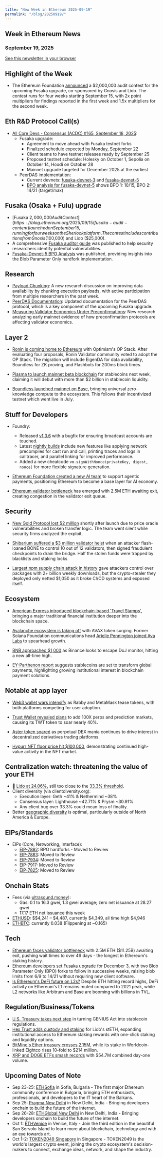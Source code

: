 ```yaml
---
title: "New Week in Ethereum 2025-09-19"
permalink: "/blog/20250919/"
---
```


## Week in Ethereum News
### September 19, 2025

[See this newsletter in your browser](https://wie.ercref.org/blog/20250919/)

## Highlight of the Week

* The Ethereum Foundation [announced](https://blog.ethereum.org/2025/09/15/fusaka-audit-content) a $2,000,000 audit contest for the upcoming Fusaka upgrade, co-sponsored by Gnosis and Lido. The contest runs for four weeks starting September 15, with 2x point multipliers for findings reported in the first week and 1.5x multipliers for the second week.

## Eth R&D Protocol Call(s)

* [All Core Devs - Consensus (ACDC) #165, September 18, 2025](https://ethereum-magicians.org/t/all-core-devs-consensus-acdc-165-september-18-2025/25351/6):
  * Fusaka upgrade:
    * Agreement to move ahead with Fusaka testnet forks
    * Finalized schedule expected by Monday, September 22
    * Client teams to have testnet releases ready by September 25
    * Proposed testnet schedule: Holesky on October 1, Sepolia on October 14, Hoodi on October 28
    * Mainnet upgrade targeted for December 2025 at the earliest
  * PeerDAS implementation:
    * Current devnets: [fusaka-devnet-3](https://fusaka-devnet-3.ethpandaops.io/) and [fusaka-devnet-5](https://fusaka-devnet-5.ethpandaops.io/)
    * [BPO analysis for fusaka-devnet-5](https://ethpandaops.io/posts/fusaka-devnet-5-bpo-analysis/) shows BPO 1: 10/15, BPO 2: 14/21 (target/max)

## Fusaka (Osaka + Fulu) upgrade

* [Fusaka $2,000,000 Audit Contest](https://blog.ethereum.org/2025/09/15/fusaka-audit-content) launched on September 15, running for four weeks on the Sherlock platform. The contest includes contributions from Gnosis ($100,000) and Lido ($25,000).
* A comprehensive [Fusaka auditor guide](https://notes.ethereum.org/@fredrik/fusaka-auditor-guide) was published to help security researchers identify potential vulnerabilities.
* [Fusaka-Devnet-5 BPO Analysis](https://ethpandaops.io/posts/fusaka-devnet-5-bpo-analysis/) was published, providing insights into the Blob Parameter Only hardfork implementation.

## Research

* [Payload Chunking](https://ethresear.ch/t/payload-chunking/23008): A new research discussion on improving data availability by chunking execution payloads, with active participation from multiple researchers in the past week.
* [PeerDAS Documentation](https://ethresear.ch/t/peerdas-documentation/20361): Updated documentation for the PeerDAS protocol, which is a key component of the upcoming Fusaka upgrade.
* [Measuring Validator Economics Under Preconfirmations](https://ethresear.ch/t/measuring-validator-economics-under-preconfirmations-early-mainnet-evidence/23066): New research analyzing early mainnet evidence of how preconfirmation protocols are affecting validator economics.

## Layer 2

* [Ronin is coming home to Ethereum](https://www.optimism.io/blog/ronin-is-coming-home-to-ethereum-with-optimism-s-op-stack) with Optimism's OP Stack. After evaluating four proposals, Ronin Validator community voted to adopt the OP Stack. The migration will include EigenDA for data availability, Boundless for ZK proving, and Flashbots for 200ms block times.

* [Plasma to launch mainnet beta blockchain](https://www.coindesk.com/tech/2025/09/18/plasma-to-launch-mainnet-beta-blockchain-for-stablecoins-next-week/) for stablecoins next week, claiming it will debut with more than $2 billion in stablecoin liquidity.

* [Boundless launched mainnet on Base](https://www.coindesk.com/tech/2025/09/12/boundless-launches-mainnet-on-base-ushering-in-universal-zero-knowledge-compute/), bringing universal zero-knowledge compute to the ecosystem. This follows their incentivized testnet which went live in July.

## Stuff for Developers

* Foundry:
  * Released [v1.3.6](https://github.com/foundry-rs/foundry/releases/tag/v1.3.6) with a bugfix for ensuring broadcast accounts are touched.
  * Latest [nightly builds](https://github.com/foundry-rs/foundry/releases/tag/nightly-f7563cf44840b7df465b11a52714ed5d89d5830a) include new features like applying network precompiles for cast run and call, printing traces and logs in calltracer, and parallel linking for improved performance.
  * Added a new cheatcode `vm.signWithNonce(privateKey, digest, nonce)` for more flexible signature generation.

* [Ethereum Foundation created a new AI team](https://www.coindesk.com/tech/2025/09/15/ethereum-foundation-launches-ai-team-to-support-agentic-payments/) to support agentic payments, positioning Ethereum to become a base layer for AI economy.

* [Ethereum validator bottleneck](https://www.coindesk.com/tech/2025/09/16/ethereum-faces-validator-bottleneck-with-2-5m-eth-awaiting-exit/) has emerged with 2.5M ETH awaiting exit, creating congestion in the validator exit queue.

## Security

* [New Gold Protocol lost $2 million](https://rekt.news/newgold-protocol-rekt/) shortly after launch due to price oracle vulnerabilities and broken transfer logic. The team went silent while security firms analyzed the exploit.

* [Shibarium suffered a $3 million validator heist](https://rekt.news/shibarium-rekt/) when an attacker flash-loaned BONE to control 10 out of 12 validators, then signed fraudulent checkpoints to drain the bridge. Half the stolen funds were trapped by blacklists and staking locks.

* [Largest npm supply chain attack in history](https://rekt.news/npm-heist/) gave attackers control over packages with 2+ billion weekly downloads, but the crypto-stealer they deployed only netted $1,050 as it broke CI/CD systems and exposed itself.

## Ecosystem

* [American Express introduced blockchain-based 'Travel Stamps'](https://www.coindesk.com/tech/2025/09/15/american-express-introduces-blockchain-based-travel-stamps/), bringing a major traditional financial institution deeper into the blockchain space.

* [Avalanche ecosystem is taking off](https://thedefiant.io/news/blockchains/avalanche-ecosystem-takes-off-as-avax-surges) with AVAX token surging. Former Solana Foundation communications head [Arielle Pennington joined Ava Labs](https://www.coindesk.com/tech/2025/09/16/solana-veteran-joins-ava-labs-to-spearhead-avalanche-growth/) to spearhead growth.

* [BNB approached $1,000](https://thedefiant.io/news/blockchains/bnb-approaches-usd1-000-as-binance-looks-to-escape-doj-monitor) as Binance looks to escape DoJ monitor, hitting a new all-time high.

* [EY-Parthenon report](https://thedefiant.io/news/research-and-opinion/stablecoins-are-set-to-transform-global-payments-ey-parthenon) suggests stablecoins are set to transform global payments, highlighting growing institutional interest in blockchain payment solutions.

## Notable at app layer

* [Web3 wallet wars intensify](https://thedefiant.io/news/defi/web3-wallet-wars-rage-on-as-rabby-and-metamask-tease-tokens) as Rabby and MetaMask tease tokens, with both platforms competing for user adoption.

* [Trust Wallet revealed plans](https://thedefiant.io/news/nfts-and-web3/trust-wallet-reveals-100x-perps-prediction-markets-twt-soars) to add 100X perps and prediction markets, causing its TWT token to soar nearly 40%.

* [Aster token soared](https://thedefiant.io/news/defi/aster-token-soars-as-perpetual-dex-mania-rages-on) as perpetual DEX mania continues to drive interest in decentralized derivatives trading platforms.

* [Hypurr NFT floor price hit $100,000](https://thedefiant.io/news/nfts-and-web3/hypurr-nft-floor-hits-usd100-000), demonstrating continued high-value activity in the NFT market.


## Centralization watch: threatening the value of your ETH

* 🚨 [Lido at 24.06%](https://dune.com/hildobby/eth2-staking), still too close to the [33.3% threshold](https://notes.ethereum.org/@djrtwo/risks-of-lsd).
* Client diversity (via clientdiversity.org):
  * Execution layer: Geth ~41% & Nethermind ~38%
  * Consensus layer: Lighthouse ~42.71% & Prysm ~30.91%
  * Any client bug over 33.3% could mean loss of finality.
* Better [geographic diversity](https://nodewatch.io/) is optimal, particularly outside of North America & Europe.

## EIPs/Standards

* EIPs (Core, Networking, Interface):
  * [EIP-7892](https://github.com/ethereum/EIPs/commit/3e409e045791483c98c0e884802df7c64c3035a9): BPO hardforks - Moved to Review
  * [EIP-7883](https://github.com/ethereum/EIPs/commit/e937adebdab7e1737115db5d42f29fee577f8b30): Moved to Review
  * [EIP-7934](https://github.com/ethereum/EIPs/commit/6625c8ce11e04e5c6b8289b89b1a7cc73770b67e): Moved to Review
  * [EIP-7917](https://github.com/ethereum/EIPs/commit/04576bc4e42f5c45ea1f936cbeb54f5a75a958f8): Moved to Review
  * [EIP-7825](https://github.com/ethereum/EIPs/commit/4d45617a32879850e69913f20b873c1af042d36d): Moved to Review

## Onchain Stats

* Fees (via [ultrasound.money](https://ultrasound.money)):
    * Gas: 0.1 to 16.3 gwei, 1.3 gwei average; zero net issuance at 28.27 gwei
    * 17.17 ETH net issuance this week
* [ETHUSD](https://www.coingecko.com/en/coins/ethereum): $$4,241 – $4,487, currently $4,349, all time high $4,946
* [ETHBTC](https://ratiogang.com/): currently 0.038 (Flippening at ~0.165)

## Tech

* [Ethereum faces validator bottleneck](https://www.coindesk.com/tech/2025/09/16/ethereum-faces-validator-bottleneck-with-2-5m-eth-awaiting-exit/) with 2.5M ETH ($11.25B) awaiting exit, pushing wait times to over 46 days - the longest in Ethereum's staking history.
* [Ethereum developers set Fusaka upgrade](https://www.coindesk.com/business/2025/09/19/ethereum-developers-set-fusaka-upgrade-for-december-ahead-of-blob-capacity-boosts/) for December 3, with two Blob Parameter Only (BPO) forks to follow in successive weeks, raising blob limits from 6/9 to 14/21 without requiring new client software.
* [Is Ethereum's DeFi future on L2s?](https://www.coindesk.com/tech/2025/09/15/is-ethereum-s-defi-future-on-l2s-liquidity-innovation-say-perhaps-yes) Despite ETH hitting record highs, DeFi activity on Ethereum's L1 remains muted compared to 2021 peak, while L2 networks like Arbitrum and Base are booming with billions in TVL.

## Regulation/Business/Tokens

* [U.S. Treasury takes next step](https://www.coindesk.com/policy/2025/09/19/u-s-treasury-takes-next-step-in-turning-genius-act-into-stablecoin-regulations/) in turning GENIUS Act into stablecoin regulations.
* [Hex Trust adds custody and staking](https://www.coindesk.com/business/2025/09/17/hex-trust-adds-custody-and-staking-for-lido-s-steth-expanding-institutional-access-to-ethereum-rewards/) for Lido's stETH, expanding institutional access to Ethereum staking rewards with one-click staking and liquidity options.
* [BitMine's Ether treasury crosses 2.15M](https://www.coindesk.com/business/2025/09/15/bitmine-s-ether-treasury-crosses-2-15m-stake-in-worldcoin-vehicle-rises-10-fold/), while its stake in Worldcoin-linked Eightco rises 10-fold to $214 million.
* [XRP and DOGE ETFs smash records](https://www.coindesk.com/markets/2025/09/19/xrp-and-doge-etfs-smash-records-with-usd54-million-combined-day-one-volume/) with $54.7M combined day-one volume.

## Upcoming Dates of Note

* Sep 23-25: [ETHSofia](https://ethsofia.com) in Sofia, Bulgaria - The first major Ethereum community conference in Bulgaria, bringing ETH enthusiasts, professionals, and developers to the IT heart of the Balkans.
* Sep 25: [Pragma New Delhi](https://ethglobal.com/events/pragma-newdelhi) in New Delhi, India - Bringing developers onchain to build the future of the internet.
* Sep 26-28: [ETHGlobal New Delhi](https://ethglobal.com/events/newdelhi) in New Delhi, India - Bringing developers onchain to build the future of the internet.
* Oct 1: [ETHVenice](https://ethvenice.com/) in Venice, Italy - Join the third edition in the beautiful San Servolo Island to learn more about blockchain, technology and with an eye towards art.
* Oct 1-2: [TOKEN2049 Singapore](https://asia.token2049.com/) in Singapore - TOKEN2049 is the world's largest crypto event, joining the crypto ecosystem's decision-makers to connect, exchange ideas, network, and shape the industry.